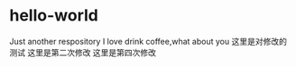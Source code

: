 # hello-world
Just another respository
I love drink coffee,what about you
这里是对修改的测试
这里是第二次修改
这里是第四次修改
